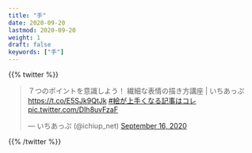 ```yaml
---
title: "手"
date: 2020-09-20
lastmod: 2020-09-20
weight: 1
draft: false
keywords: ["手"]
---
```



{{% twitter %}}
<!-- https://twitter.com/ichiup_net/status/1306203183874822146 -->
<blockquote class="twitter-tweet"><p lang="ja" dir="ltr">７つのポイントを意識しよう！ 繊細な表情の描き方講座 | いちあっぷ <a href="https://t.co/E5SJk9QtJk">https://t.co/E5SJk9QtJk</a> <a href="https://twitter.com/hashtag/%E7%B5%B5%E3%81%8C%E4%B8%8A%E6%89%8B%E3%81%8F%E3%81%AA%E3%82%8B%E8%A8%98%E4%BA%8B%E3%81%AF%E3%82%B3%E3%83%AC?src=hash&amp;ref_src=twsrc%5Etfw">#絵が上手くなる記事はコレ</a> <a href="https://t.co/DIh8uvFzaF">pic.twitter.com/DIh8uvFzaF</a></p>&mdash; いちあっぷ (@ichiup_net) <a href="https://twitter.com/ichiup_net/status/1306203183874822146?ref_src=twsrc%5Etfw">September 16, 2020</a></blockquote>
{{% /twitter %}}